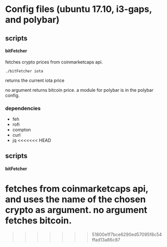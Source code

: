 # Config files (ubuntu 17.10, i3-gaps, and polybar)


## scripts
#### bitFetcher
fetches crypto prices from coinmarketcaps api.  
```
./bitFetcher iota
```
returns the current iota price

no argument returns bitcoin price. a module for polybar is in the polybar config.


### dependencies
- feh 
- rofi
- compton
- curl
- jq
<<<<<<< HEAD


## scripts
#### bitFetcher
fetches from coinmarketcaps api, and uses the name of the chosen crypto as argument. no argument fetches bitcoin.
=======
>>>>>>> 51800e1f7bce6290ed57095f8c54ffad13a86c87
